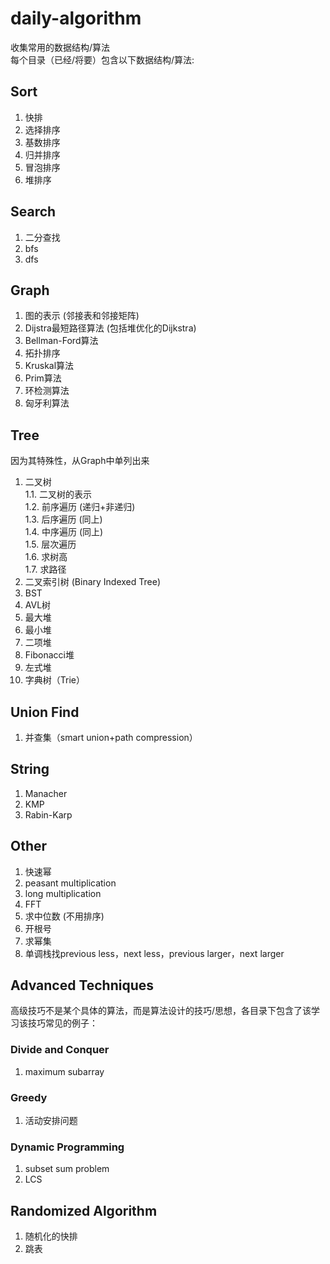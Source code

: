 # daily-algorithm
收集常用的数据结构/算法  
每个目录（已经/将要）包含以下数据结构/算法:  
## Sort  
1. 快排
2. 选择排序  
3. 基数排序  
4. 归并排序  
5. 冒泡排序
6. 堆排序
## Search    
1. 二分查找
2. bfs
3. dfs  
## Graph  
1. 图的表示 (邻接表和邻接矩阵)
2. Dijstra最短路径算法 (包括堆优化的Dijkstra)
3. Bellman-Ford算法
4. 拓扑排序
5. Kruskal算法
6. Prim算法  
7. 环检测算法
8. 匈牙利算法
## Tree  
因为其特殊性，从Graph中单列出来  
1. 二叉树            
1.1. 二叉树的表示  
1.2. 前序遍历 (递归+非递归)    
1.3. 后序遍历 (同上)   
1.4. 中序遍历 (同上)  
1.5. 层次遍历   
1.6. 求树高  
1.7. 求路径  
2. 二叉索引树 (Binary Indexed Tree)  
3. BST 
4. AVL树
5. 最大堆
6. 最小堆
7. 二项堆
8. Fibonacci堆
9. 左式堆
10. 字典树（Trie）
## Union Find
1. 并查集（smart union+path compression）
## String  
1. Manacher
2. KMP
3. Rabin-Karp
## Other
1. 快速幂  
2. peasant multiplication
3. long multiplication
4. FFT
5. 求中位数 (不用排序)  
6. 开根号
7. 求幂集
8. 单调栈找previous less，next less，previous larger，next larger
## Advanced Techniques  
高级技巧不是某个具体的算法，而是算法设计的技巧/思想，各目录下包含了该学习该技巧常见的例子：
### Divide and Conquer
1. maximum subarray
### Greedy
1. 活动安排问题
### Dynamic Programming
1. subset sum problem
2. LCS
## Randomized Algorithm
1. 随机化的快排
2. 跳表
